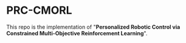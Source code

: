 # PRC-CMORL
This repo is the implementation of "**Personalized Robotic Control via Constrained Multi-Objective Reinforcement Learning**".
